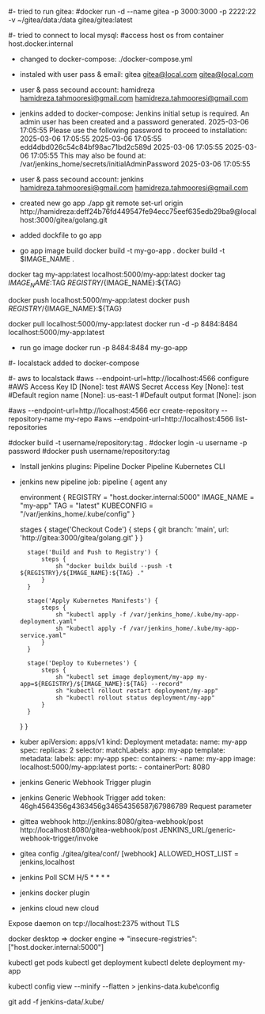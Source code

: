 #- tried to run gitea:
#docker run -d --name gitea -p 3000:3000 -p 2222:22 -v ~/gitea/data:/data gitea/gitea:latest

#- tried to connect to local mysql:
#access host os from container host.docker.internal

- changed to docker-compose:
./docker-compose.yml

- instaled with user pass & email:
gitea gitea@local.com gitea@local.com

- user & pass secound account:
hamidreza
hamidreza.tahmooresi@gmail.com
hamidreza.tahmooresi@gmail.com


- jenkins added to docker-compose:
Jenkins initial setup is required. An admin user has been created and a password generated.
2025-03-06 17:05:55 Please use the following password to proceed to installation:
2025-03-06 17:05:55 
2025-03-06 17:05:55 edd4dbd026c54c84bf98ac71bd2c589d
2025-03-06 17:05:55 
2025-03-06 17:05:55 This may also be found at: /var/jenkins_home/secrets/initialAdminPassword
2025-03-06 17:05:55

- user & pass secound account:
jenkins
hamidreza.tahmooresi@gmail.com
hamidreza.tahmooresi@gmail.com


- created new go app ./app
git remote set-url origin http://hamidreza:deff24b76fd449547fe94ecc75eef635edb29ba9@localhost:3000/gitea/golang.git


- added dockfile to go app

- go app image build
docker build -t my-go-app .
docker build -t $IMAGE_NAME .

docker tag my-app:latest localhost:5000/my-app:latest
docker tag $IMAGE_NAME:$TAG ${REGISTRY}/${IMAGE_NAME}:${TAG}

docker push localhost:5000/my-app:latest
docker push ${REGISTRY}/${IMAGE_NAME}:${TAG}

docker pull localhost:5000/my-app:latest
docker run -d -p 8484:8484 localhost:5000/my-app:latest

- run go image
docker run -p 8484:8484 my-go-app


#- localstack added to docker-compose

#- aws to localstack
#aws --endpoint-url=http://localhost:4566 configure
#AWS Access Key ID [None]: test
#AWS Secret Access Key [None]: test
#Default region name [None]: us-east-1
#Default output format [None]: json

#aws --endpoint-url=http://localhost:4566 ecr create-repository --repository-name my-repo
#aws --endpoint-url=http://localhost:4566 list-repositories


#docker build -t username/repository:tag .
#docker login -u username -p password
#docker push username/repository:tag

- Install jenkins plugins:
Pipeline
Docker Pipeline
Kubernetes CLI



- jenkins new pipeline job:
pipeline {
    agent any

    environment {
        REGISTRY = "host.docker.internal:5000"
        IMAGE_NAME = "my-app"
        TAG = "latest"
		KUBECONFIG = "/var/jenkins_home/.kube/config"
    }

    stages {
        stage('Checkout Code') {
            steps {
                git branch: 'main', url: 'http://gitea:3000/gitea/golang.git'
            }
        }

        stage('Build and Push to Registry') {
            steps {
                sh "docker buildx build --push -t ${REGISTRY}/${IMAGE_NAME}:${TAG} ."
            }
        }

        stage('Apply Kubernetes Manifests') {
            steps {
                sh "kubectl apply -f /var/jenkins_home/.kube/my-app-deployment.yaml"
                sh "kubectl apply -f /var/jenkins_home/.kube/my-app-service.yaml"
            }
        }

        stage('Deploy to Kubernetes') {
            steps {
                sh "kubectl set image deployment/my-app my-app=${REGISTRY}/${IMAGE_NAME}:${TAG} --record"
                sh "kubectl rollout restart deployment/my-app"
				sh "kubectl rollout status deployment/my-app"
            }
        }
    }
}


- kuber
apiVersion: apps/v1
kind: Deployment
metadata:
  name: my-app
spec:
  replicas: 2
  selector:
    matchLabels:
      app: my-app
  template:
    metadata:
      labels:
        app: my-app
    spec:
      containers:
        - name: my-app
          image: localhost:5000/my-app:latest
          ports:
            - containerPort: 8080
			

- jenkins Generic Webhook Trigger plugin

- jenkins Generic Webhook Trigger
add token:
46gh4564356g4363456g34654356587j67986789
Request parameter


			
- gittea webhook http://jenkins:8080/gitea-webhook/post
			     http://localhost:8080/gitea-webhook/post
				 JENKINS_URL/generic-webhook-trigger/invoke
				 
- gitea config ./gitea/gitea/conf/
[webhook]
ALLOWED_HOST_LIST = jenkins,localhost


- jenkins Poll SCM H/5 * * * *



- jenkins docker plugin
- jenkins cloud new cloud

Expose daemon on tcp://localhost:2375 without TLS





docker desktop => docker engine => "insecure-registries": ["host.docker.internal:5000"]




kubectl get pods
kubectl get deployment
kubectl delete deployment my-app


kubectl config view --minify --flatten > jenkins-data\.kube\config



git add -f jenkins-data/.kube/